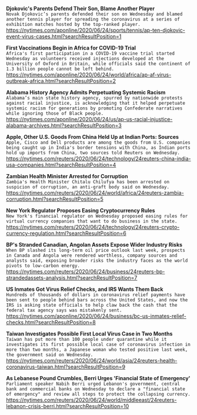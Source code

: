 **Djokovic's Parents Defend Their Son, Blame Another Player**\
`Novak Djokovic’s parents defended their son on Wednesday and blamed another tennis player for spreading the coronavirus at a series of exhibition matches hosted by the top-ranked player.`\
https://nytimes.com/aponline/2020/06/24/sports/tennis/ap-ten-djokovic-event-virus-cases.html?searchResultPosition=1

**First Vaccinations Begin in Africa for COVID-19 Trial**\
`Africa's first participation in a COVID-19 vaccine trial started Wednesday as volunteers received injections developed at the University of Oxford in Britain, while officials said the continent of 1.3 billion people cannot be left behind.`\
https://nytimes.com/aponline/2020/06/24/world/africa/ap-af-virus-outbreak-africa.html?searchResultPosition=2

**Alabama History Agency Admits Perpetuating Systemic Racism**\
`Alabama’s main state history agency, spurred by nationwide protests against racial injustice, is acknowledging that it helped perpetuate systemic racism for generations by promoting Confederate narratives while ignoring those of Black people.`\
https://nytimes.com/aponline/2020/06/24/us/ap-us-racial-injustice-alabama-archives.html?searchResultPosition=3

**Apple, Other U.S. Goods From China Held Up at Indian Ports: Sources**\
`Apple, Cisco and Dell products are among the goods from U.S. companies being caught up in India's border tensions with China, as Indian ports hold up imports from China, two sources told Reuters on Wednesday.`\
https://nytimes.com/reuters/2020/06/24/technology/24reuters-china-india-usa-companies.html?searchResultPosition=4

**Zambian Health Minister Arrested for Corruption**\
`Zambia's Health Minister Chitalu Chilufya has been arrested on suspicion of corruption, an anti-graft body said on Wednesday.`\
https://nytimes.com/reuters/2020/06/24/world/africa/24reuters-zambia-corruption.html?searchResultPosition=5

**New York Regulator Proposes Easing Cryptocurrency Rules**\
`New York's financial regulator on Wednesday proposed easing rules for virtual currency companies that want to do business in the state.`\
https://nytimes.com/reuters/2020/06/24/technology/24reuters-crypto-currency-regulation.html?searchResultPosition=6

**BP's Stranded Canadian, Angolan Assets Expose Wider Industry Risks**\
`When BP slashed its long-term oil price outlook last week, prospects in Canada and Angola were rendered worthless, company sources and analysts said, exposing broader risks the industry faces as the world pivots to low-carbon energy. `\
https://nytimes.com/reuters/2020/06/24/business/24reuters-bp-strandedassets-analysis.html?searchResultPosition=7

**US Inmates Got Virus Relief Checks, and IRS Wants Them Back**\
`Hundreds of thousands of dollars in coronavirus relief payments have been sent to people behind bars across the United States, and now the IRS is asking state officials to help claw back the cash that the federal tax agency says was mistakenly sent. `\
https://nytimes.com/aponline/2020/06/24/business/bc-us-inmates-relief-checks.html?searchResultPosition=8

**Taiwan Investigates Possible First Local Virus Case in Two Months**\
`Taiwan has put more than 100 people under quarantine while it investigates its first possible local case of coronavirus infection in more than two months, a Japanese woman who tested positive last week, the government said on Wednesday.`\
https://nytimes.com/reuters/2020/06/24/world/asia/24reuters-health-coronavirus-taiwan.html?searchResultPosition=9

**As Lebanese Pound Crumbles, Berri Urges 'Financial State of Emergency'**\
`Parliament speaker Nabih Berri urged Lebanon's government, central bank and commercial banks on Wednesday to declare a "financial state of emergency" and review all steps to protect the collapsing currency.`\
https://nytimes.com/reuters/2020/06/24/world/middleeast/24reuters-lebanon-crisis-berri.html?searchResultPosition=10

